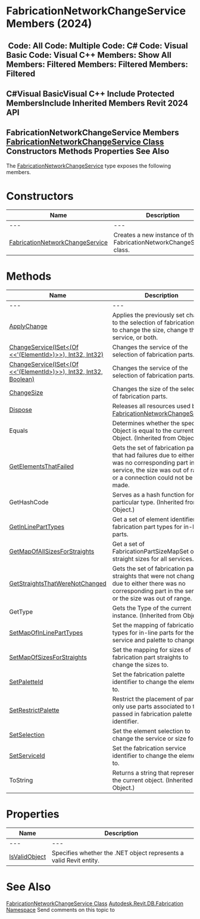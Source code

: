 # FabricationNetworkChangeService Members (2024)

﻿
 Code: All Code: Multiple Code: C# Code: Visual Basic Code: Visual C++  Members: Show All Members: Filtered Members: Filtered Members: Filtered   
---  
C#Visual BasicVisual C++
Include Protected MembersInclude Inherited Members
Revit 2024 API  
---  
FabricationNetworkChangeService Members  
[FabricationNetworkChangeService Class](ddd58cb0-54bc-a864-9688-b890a7140112.md "FabricationNetworkChangeService Class") Constructors Methods Properties See Also  
---  
The [FabricationNetworkChangeService](ddd58cb0-54bc-a864-9688-b890a7140112.md "FabricationNetworkChangeService Class") type exposes the following members.
# Constructors
| Name | Description |
| --- | --- |
| --- | --- | --- |
| [FabricationNetworkChangeService](bfcb69c6-abb2-8224-bee1-21db51c852ce.md "FabricationNetworkChangeService Constructor") | Creates a new instance of the FabricationNetworkChangeService class. |

# Methods
| Name | Description |
| --- | --- |
| --- | --- | --- |
| [ApplyChange](f9b261dc-80f8-00c9-425c-973d325a4379.md "ApplyChange Method") | Applies the previously set changes to the selection of fabrication parts to change the size, change the service, or both. |
| [ChangeService(ISet<(Of <<'(ElementId>)>>), Int32, Int32)](17ab8b80-947b-8205-a8d9-11e033a06b08.md "ChangeService Method \(ISet\(ElementId\), Int32, Int32\)") | Changes the service of the selection of fabrication parts. |
| [ChangeService(ISet<(Of <<'(ElementId>)>>), Int32, Int32, Boolean)](a5b4b046-ce67-bbaa-5107-cb72bae4595f.md "ChangeService Method \(ISet\(ElementId\), Int32, Int32, Boolean\)") | Changes the service of the selection of fabrication parts. |
| [ChangeSize](0b1e1aab-20f8-9de3-bbe7-9f5b5ab9c1ed.md "ChangeSize Method") | Changes the size of the selection of fabrication parts. |
| [Dispose](737c2175-ad3e-ca2b-e410-3ec745b55c7f.md "Dispose Method") | Releases all resources used by the [FabricationNetworkChangeService](ddd58cb0-54bc-a864-9688-b890a7140112.md "FabricationNetworkChangeService Class") |
| Equals | Determines whether the specified Object is equal to the current Object. (Inherited from Object.) |
| [GetElementsThatFailed](7bc30db4-1cae-1acb-c346-d164d5b90822.md "GetElementsThatFailed Method") | Gets the set of fabrication parts that had failures due to either there was no corresponding part in the service, the size was out of range, or a connection could not be made. |
| GetHashCode | Serves as a hash function for a particular type.  (Inherited from Object.) |
| [GetInLinePartTypes](c7ae31f2-0158-7673-64a8-2b983f8b37bf.md "GetInLinePartTypes Method") | Get a set of element identifiers of fabrication part types for in-line parts. |
| [GetMapOfAllSizesForStraights](34ceb348-135f-4349-b04d-814763d3bff7.md "GetMapOfAllSizesForStraights Method") | Get a set of FabricationPartSizeMapSet of all straight sizes for all services. |
| [GetStraightsThatWereNotChanged](644c47d9-806b-cd68-bf3e-0f8997c89f50.md "GetStraightsThatWereNotChanged Method") | Gets the set of fabrication part straights that were not changed due to either there was no corresponding part in the service or the size was out of range. |
| GetType | Gets the Type of the current instance. (Inherited from Object.) |
| [SetMapOfInLinePartTypes](433425ef-b5ae-6049-e67c-8149736c51ef.md "SetMapOfInLinePartTypes Method") | Set the mapping of fabrication part types for in-line parts for the service and palette to change to. |
| [SetMapOfSizesForStraights](3bf6d1da-663c-96e7-ec90-0b82f90efebb.md "SetMapOfSizesForStraights Method") | Set the mapping for sizes of fabrication part straights to change the sizes to. |
| [SetPaletteId](cb8405ce-67de-cea2-abda-a83b2053e0fc.md "SetPaletteId Method") | Set the fabrication palette identifier to change the elements to. |
| [SetRestrictPalette](0785a691-501f-5647-cbd3-95cd75c5e707.md "SetRestrictPalette Method") | Restrict the placement of parts to only use parts associated to the passed in fabrication palette identifier. |
| [SetSelection](f27088a0-3ee2-0a54-4051-e81b0e4a63f7.md "SetSelection Method") | Set the element selection to change the service or size for. |
| [SetServiceId](dc16382e-84f3-a3f0-c302-abc334133d2e.md "SetServiceId Method") | Set the fabrication service identifier to change the elements to. |
| ToString | Returns a string that represents the current object. (Inherited from Object.) |

# Properties
| Name | Description |
| --- | --- |
| --- | --- | --- |
| [IsValidObject](77837193-60c4-1bd5-fd55-eaf3c08a965d.md "IsValidObject Property") | Specifies whether the .NET object represents a valid Revit entity. |

# See Also
[FabricationNetworkChangeService Class](ddd58cb0-54bc-a864-9688-b890a7140112.md "FabricationNetworkChangeService Class")
[Autodesk.Revit.DB.Fabrication Namespace](49e74a25-7ea1-efa6-548a-a3c3d0655e43.md "Autodesk.Revit.DB.Fabrication Namespace")
Send comments on this topic to 